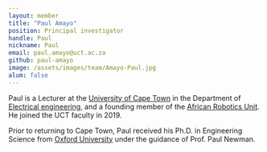```yaml
---
layout: member
title: "Paul Amayo"
position: Principal investigator
handle: Paul
nickname: Paul
email: paul.amayo@uct.ac.za
github: paul-amayo
image: /assets/images/team/Amayo-Paul.jpg
alum: false
---
```

Paul is a Lecturer at the [University of Cape Town] in the Department of [Electrical engineering], and a founding member of the [African Robotics Unit]. He joined the UCT faculty in 2019.

Prior to returning to Cape Town, Paul received his Ph.D. in Engineering Science from [Oxford University][Ox] under the guidance of Prof. Paul Newman.


[University of Cape Town]: http://www.uct.ac.za
[Electrical Engineering]: http://www.ee.uct.ac.za
[African Robotics Unit]: https://african-robotics-unit.github.io/
[Ox]: http://www.ox.ac.uk
